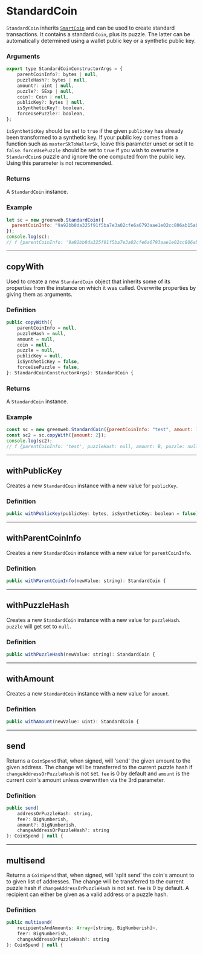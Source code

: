 # StandardCoin

`StandardCoin` inherits [`SmartCoin`](smart-coin.md) and can be used to create standard transactions. It contains a standard `Coin`, plus its puzzle. The latter can be automatically determined using a wallet public key or a synthetic public key.

### Arguments

```js
export type StandardCoinConstructorArgs = {
    parentCoinInfo?: bytes | null,
    puzzleHash?: bytes | null,
    amount?: uint | null,
    puzzle?: SExp | null,
    coin?: Coin | null,
    publicKey?: bytes | null,
    isSyntheticKey?: boolean,
    forceUsePuzzle?: boolean,
};
```

`isSyntheticKey` should be set to `true` if the given `publicKey` has already been transformed to a synthetic key. If your public key comes from a function such as `masterSkToWallerSk`, leave this parameter unset or set it to `false`.
`forceUsePuzzle` should be set to `true` if you wish to overwrite a `StandardCoin`s puzzle and ignore the one computed from the public key. Using this parameter is not recommended.

### Returns

A `StandardCoin` instance.

### Example

```js
let sc = new greenweb.StandardCoin({
  parentCoinInfo: "9a92bb8da325f91f5ba7e3a02cfe6a6793aae1e02cc806ab15abaa31e834ba84",
});
console.log(sc);
// f {parentCoinInfo: '9a92bb8da325f91f5ba7e3a02cfe6a6793aae1e02cc806ab15abaa31e834ba84', puzzleHash: null, amount: null, puzzle: null, publicKey: null}
```

---

## copyWith

Used to create a new `StandardCoin` object that inherits some of its properties from the instance on which it was called. Overwrite properties by giving them as arguments.

### Definition

```js
public copyWith({
    parentCoinInfo = null,
    puzzleHash = null,
    amount = null,
    coin = null,
    puzzle = null,
    publicKey = null,
    isSyntheticKey = false,
    forceUsePuzzle = false,
}: StandardCoinConstructorArgs): StandardCoin {
```

### Returns

A `StandardCoin` instance.

### Example

```js
const sc = new greenweb.StandardCoin({parentCoinInfo: "test", amount: 1});
const sc2 = sc.copyWith({amount: 2});
console.log(sc2);
// f {parentCoinInfo: 'test', puzzleHash: null, amount: B, puzzle: null, publicKey: null}
```

---

## withPublicKey

Creates a new `StandardCoin` instance with a new value for `publicKey`.

### Definition

```js
public withPublicKey(publicKey: bytes, isSyntheticKey: boolean = false) : StandardCoin {
```

---

## withParentCoinInfo

Creates a new `StandardCoin` instance with a new value for `parentCoinInfo`.

### Definition

```js
public withParentCoinInfo(newValue: string): StandardCoin {
```

---

## withPuzzleHash

Creates a new `StandardCoin` instance with a new value for `puzzleHash`. `puzzle` will get set to `null`.

### Definition

```js
public withPuzzleHash(newValue: string): StandardCoin {
```

---

## withAmount

Creates a new `StandardCoin` instance with a new value for `amount`.

### Definition

```js
public withAmount(newValue: uint): StandardCoin {
```

---

## send

Returns a `CoinSpend` that, when signed, will 'send' the given amount to the given address. The change will be transferred to the current puzzle hash if `changeAddressOrPuzzleHash` is not set. `fee` is 0 by default and `amount` is the current coin's amount unless overwritten via the 3rd parameter.

### Definition

```js
public send(
    addressOrPuzzleHash: string,
    fee?: BigNumberish,
    amount?: BigNumberish,
    changeAddressOrPuzzleHash?: string
): CoinSpend | null {
```

---

## multisend

Returns a `CoinSpend` that, when signed, will 'split send' the coin's amount to to given list of addresses. The change will be transferred to the current puzzle hash if `changeAddressOrPuzzleHash` is not set. `fee` is 0 by default. A recipient can either be given as a valid address or a puzzle hash.

### Definition

```js
public multisend(
    recipientsAndAmounts: Array<[string, BigNumberish]>,
    fee?: BigNumberish,
    changeAddressOrPuzzleHash?: string
): CoinSpend | null {
```
